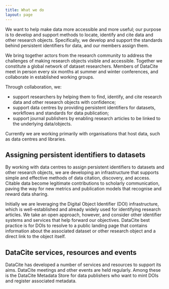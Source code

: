 ```yaml
---
title: What we do
layout: page
---
```


We want to help make data more accessible and more useful; our purpose is to develop and support methods to locate, identify and cite data and other research objects. Specifically, we develop and support the standards behind persistent identifiers for data, and our members assign them.

We bring together actors from the research community to address the challenges of making research objects visible and accessible. Together we constitute a global network of dataset researchers. Members of DataCite meet in person every six months at summer and winter conferences, and collaborate in established working groups.

Through collaboration, we:

* support researchers by helping them to find, identify, and cite research data and other research objects with confidence;
* support data centres by providing persistent identifiers for datasets, workflows and standards for data publication;
* support journal publishers by enabling research articles to be linked to the underlying data/objects.

Currently we are working primarily with organisations that host data, such as data centres and libraries.

## Assigning persistent identifiers to datasets

By working with data centres to assign persistent identifiers to datasets and other research objects, we are developing an infrastructure that supports simple and effective methods of data citation, discovery, and access. Citable data become legitimate contributions to scholarly communication, paving the way for new metrics and publication models that recognise and reward data sharing.

Initially we are leveraging the Digital Object Identifier (DOI) infrastructure, which is well-established and already widely used for identifying research articles. We take an open approach, however, and consider other identifier systems and services that help forward our objectives. DataCite best practice is for DOIs to resolve to a public landing page that contains information about the associated dataset or other research object and a direct link to the object itself.

## DataCite services, resources and events

DataCite has developed a number of services and resources to support its aims. DataCite meetings and other events are held regularly.
Among these is the DataCite Metadata Store for data publishers who want to mint DOIs and register associated metadata.
